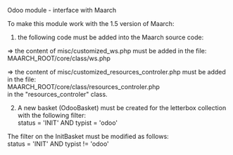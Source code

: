 Odoo module - interface with Maarch

To make this module work with the 1.5 version of Maarch:

1) the following code must be added into the Maarch source code:

=> the content of misc/customized_ws.php must be added in the file:  
   MAARCH_ROOT/core/class/ws.php

=> the content of misc/customized_resources_controler.php must be added in the file:  
   MAARCH_ROOT/core/class/resources_controler.php  
in the "resources_controler" class.


2) A new basket (OdooBasket) must be created for the letterbox collection with the following filter:  
status = 'INIT' AND typist = 'odoo'

The filter on the InitBasket must be modified as follows:  
status = 'INIT' AND typist != 'odoo'
